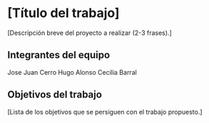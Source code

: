 # [Título del trabajo]

[Descripción breve del proyecto a realizar (2-3 frases).]

## Integrantes del equipo
Jose Juan Cerro
Hugo Alonso
Cecilia Barral

## Objetivos del trabajo

[Lista de los objetivos que se persiguen con el trabajo propuesto.]
